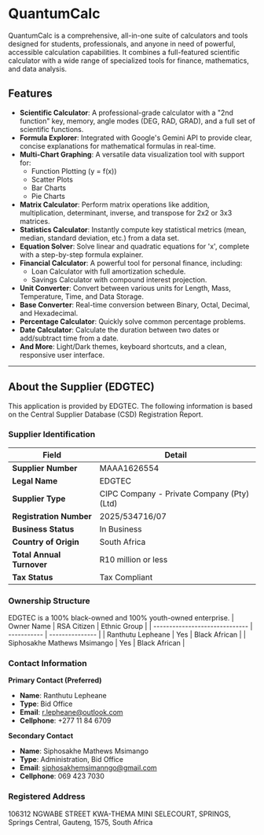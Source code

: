 # QuantumCalc

QuantumCalc is a comprehensive, all-in-one suite of calculators and tools designed for students, professionals, and anyone in need of powerful, accessible calculation capabilities. It combines a full-featured scientific calculator with a wide range of specialized tools for finance, mathematics, and data analysis.

## Features
- **Scientific Calculator**: A professional-grade calculator with a "2nd function" key, memory, angle modes (DEG, RAD, GRAD), and a full set of scientific functions.
- **Formula Explorer**: Integrated with Google's Gemini API to provide clear, concise explanations for mathematical formulas in real-time.
- **Multi-Chart Graphing**: A versatile data visualization tool with support for:
  - Function Plotting (y = f(x))
  - Scatter Plots
  - Bar Charts
  - Pie Charts
- **Matrix Calculator**: Perform matrix operations like addition, multiplication, determinant, inverse, and transpose for 2x2 or 3x3 matrices.
- **Statistics Calculator**: Instantly compute key statistical metrics (mean, median, standard deviation, etc.) from a data set.
- **Equation Solver**: Solve linear and quadratic equations for 'x', complete with a step-by-step formula explainer.
- **Financial Calculator**: A powerful tool for personal finance, including:
  - Loan Calculator with full amortization schedule.
  - Savings Calculator with compound interest projection.
- **Unit Converter**: Convert between various units for Length, Mass, Temperature, Time, and Data Storage.
- **Base Converter**: Real-time conversion between Binary, Octal, Decimal, and Hexadecimal.
- **Percentage Calculator**: Quickly solve common percentage problems.
- **Date Calculator**: Calculate the duration between two dates or add/subtract time from a date.
- **And More**: Light/Dark themes, keyboard shortcuts, and a clean, responsive user interface.

---

## About the Supplier (EDGTEC)
This application is provided by EDGTEC. The following information is based on the Central Supplier Database (CSD) Registration Report.

### Supplier Identification
| Field                                 | Detail                                      |
| ------------------------------------- | ------------------------------------------- |
| **Supplier Number**                   | MAAA1626554                                 |
| **Legal Name**                        | EDGTEC                                      |
| **Supplier Type**                     | CIPC Company - Private Company (Pty)(Ltd)   |
| **Registration Number**               | 2025/534716/07                              |
| **Business Status**                   | In Business                                 |
| **Country of Origin**                 | South Africa                                |
| **Total Annual Turnover**             | R10 million or less                         |
| **Tax Status**                        | Tax Compliant                               |

### Ownership Structure
EDGTEC is a 100% black-owned and 100% youth-owned enterprise.
| Owner Name                     | RSA Citizen | Ethnic Group    |
| ------------------------------ | ----------- | --------------- |
| Ranthutu Lepheane              | Yes         | Black African   |
| Siphosakhe Mathews Msimango    | Yes         | Black African   |

### Contact Information
**Primary Contact (Preferred)**
- **Name**: Ranthutu Lepheane
- **Type**: Bid Office
- **Email**: r.lepheane@outlook.com
- **Cellphone**: +277 11 84 6709

**Secondary Contact**
- **Name**: Siphosakhe Mathews Msimango
- **Type**: Administration, Bid Office
- **Email**: siphosakhemsimanngo@gmail.com
- **Cellphone**: 069 423 7030

### Registered Address
106312 NGWABE STREET KWA-THEMA MINI SELECOURT, SPRINGS, Springs Central, Gauteng, 1575, South Africa